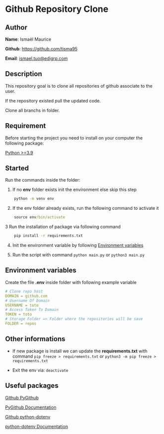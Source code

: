 # Github Repository Clone

## Author

**Name**: Ismaël Maurice

**Github**: https://github.com/tisma95

**Email**: ismael.tuo@edigrp.com <br>

## Description

This repository goal is to clone all repositories of github associate to the user.

If the repository existed pull the updated code.

Clone all branchs in folder.

## Requirement

Before starting the project you need to install on your computer the following package:

[Python >=3.9](https://www.python.org/downloads/)


## Started

Run the commands inside the folder:

1. If no **env** folder exists init the environment else skip this step
```cmd
    python -m venv env
```

2. If the env folder already exists, run the following command to activate it
```cmd
    source env/bin/activate
```

3 Run the installation of package via following command
```cmd
    pip install -r requirements.txt
```

4. Init the environment variable by following [Environment variables](#environment-variables)

5. Run the script with command `python main.py` or `python3 main.py`

## Environment variables ##

Create the file **.env** inside folder with following example variable

```yaml
# Clone repo host
DOMAIN = github.com
# Username Of Domain
USERNAME = toto
# Access Token To Domain
TOKEN = toto
# Storage Folder => Folder where the repositories will be save
FOLDER = repos
```

## Other informations

+ If new package is install we can update the **requirements.txt** with command `pip freeze > requirements.txt` or `python3 -m pip freeze > requirements.txt`

+ Exit the env via: `deactivate`


## Useful packages

[Github PyGithub](https://github.com/PyGithub/PyGithub)

[PyGithub Documentation](https://gitpython.readthedocs.io/en/stable/intro.html)

[Github python-dotenv](https://github.com/theskumar/python-dotenv)

[python-dotenv Documentation](https://pypi.org/project/python-dotenv/)